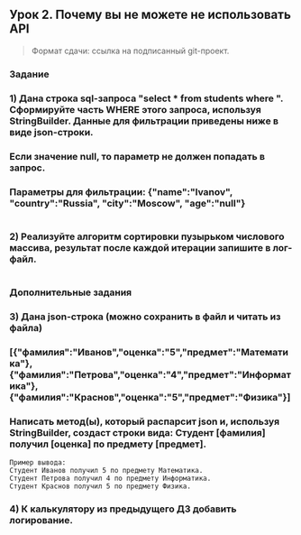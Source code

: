## Урок 2. Почему вы не можете не использовать API

> Формат сдачи: ссылка на подписанный git-проект.

### Задание

### **1) Дана строка sql-запроса "select * from students where ". Сформируйте часть WHERE этого запроса, используя StringBuilder. Данные для фильтрации приведены ниже в виде json-строки.**
### **Если значение null, то параметр не должен попадать в запрос.**
### **Параметры для фильтрации: {"name":"Ivanov", "country":"Russia", "city":"Moscow", "age":"null"}**
```
```
### **2) Реализуйте алгоритм сортировки пузырьком числового массива, результат после каждой итерации запишите в лог-файл.**
```
```
### **Дополнительные задания**

### **3) Дана json-строка (можно сохранить в файл и читать из файла)**
### **[{"фамилия":"Иванов","оценка":"5","предмет":"Математика"},{"фамилия":"Петрова","оценка":"4","предмет":"Информатика"},{"фамилия":"Краснов","оценка":"5","предмет":"Физика"}]**
### **Написать метод(ы), который распарсит json и, используя StringBuilder, создаст строки вида: Студент [фамилия] получил [оценка] по предмету [предмет].**
```
Пример вывода:
Студент Иванов получил 5 по предмету Математика.
Студент Петрова получил 4 по предмету Информатика.
Студент Краснов получил 5 по предмету Физика.
```
### **4) К калькулятору из предыдущего ДЗ добавить логирование.**
```
```
